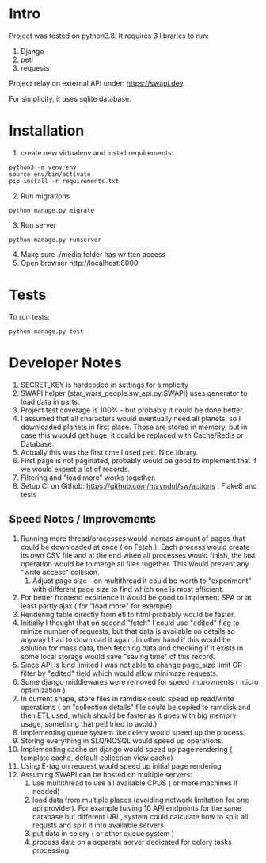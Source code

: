 # Intro

Project was tested on python3.8.
It requires 3 libraries to run:

1. Django
1. petl
1. requests

Project relay on external API under: https://swapi.dev.

For simplicity, it uses sqlite database.

# Installation

1. create new virtualenv and install requirements:

```shell
python3 -m venv env
source env/bin/activate
pip install -r requirements.txt
```

2. Run migrations

```shell
python manage.py migrate
```

3. Run server

```shell
python manage.py runserver
```
4. Make sure ./media folder has written access
5. Open browser http://localhost:8000

# Tests

To run tests:

```shell
python manage.py test
```

# Developer Notes

1. SECRET_KEY is hardcoded in settings for simplicity
1. SWAPI helper (star_wars_people.sw_api.py:SWAPI) uses generator to load data in parts.
1. Project test coverage is 100% - but probably it could be done better.
1. I assumed that all characters would eventually need all planets, so I downloaded planets in first place. Those are stored in memory, but in case this wuould get huge, it could be replaced with Cache/Redis or Database.
1. Actually this was the first time I used petl. Nice library.
1. First page is not paginated, probably would be good to implement that if we would expect a lot of records.
1. Filtering and "load more" works together.
1. Setup CI on Github: https://github.com/mzyndul/sw/actions , Flake8 and tests

## Speed Notes / Improvements

1. Running more thread/processes would increas amount of pages that could be downloaded at once ( on Fetch ). Each process would create its own CSV file and at the end when all processes would finish, the last operation would be to merge all files together. This would prevent any "write access" collision.
   1. Adjust page size - on multithread it could be worth to "experiment" with different page size to find which one is most efficient. 
1. For better frontend expirience it would be good to implement SPA or at least partly ajax ( for "load more" for example).
1. Rendering table directly from etl to html probably would be faster.
1. Initially I thought that on second "fetch" I could use "edited" flag to minize number of requests, but that data is available on details so anyway I had to download it again. In other hand if this would be solution for mass data, then fetching data and checking if it exists in some local storage would save "saving time" of this record.
1. Since API is kind limited I was not able to change page_size limit OR filter by "edited" field which would allow minimaze requests.
1. Some django middlewares were removed for speed improvments ( micro optimization )
1. In current shape, store files in ramdisk could speed up read/write operations ( on "collection details" file could be copied to ramdisk and then ETL used, which should be faster as it goes with big memory usage, something that petl tried to avoid.)
1. Implementing queue system like celery would speed up the process.
1. Storing everything in SLQ/NOSQL would speed up operations.
1. Implementing cache on django would speed up page rendering ( template cache, default collection view cache)
1. Using E-tag on request would speed up initial page rendering
1. Assuming SWAPI can be hosted on multiple servers:
   1. use multithread to use all available CPUS ( or more machines if needed)
   1. load data from multiple places (avoiding network limitation for one api provider). For example having 10 API endpoints for the same database but different URL, system could calculate how to split all requsts and split it into available servers.
   1. put data in celery ( or other queue system )
   1. process data on a separate server dedicated for celery tasks processing 